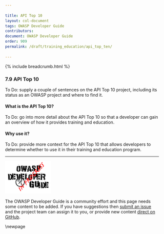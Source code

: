 ```yaml
---

title: API Top 10
layout: col-document
tags: OWASP Developer Guide
contributors:
document: OWASP Developer Guide
order: 909
permalink: /draft/training_education/api_top_ten/

---
```


{% include breadcrumb.html %}

### 7.9 API Top 10

To Do: supply a couple of sentences on the API Top 10 project,
including its status as an OWASP project and where to find it.

#### What is the API Top 10?

To Do: go into more detail about the API Top 10 so that a developer
can gain an overview of how it provides training and education.

#### Why use it?

To Do: provide more context for the API Top 10 that allows developers to determine
whether to use it in their training and education program.

----

![Developer Guide](../../assets/images/dg_wip.png "OWASP Developer Guide")

The OWASP Developer Guide is a community effort and this page needs some content to be added.
If you have suggestions then [submit an issue][issue0909] and the project team can assign it to you,
or provide new content [direct on GitHub][edit0909].

[issue0909]: https://github.com/OWASP/www-project-developer-guide/issues/new?labels=content&template=request.md&title=Update:%2009-training-education/09-api-top-ten
[edit0909]: https://github.com/OWASP/www-project-developer-guide/blob/main/draft/09-training-education/09-api-top-ten.md

\newpage
